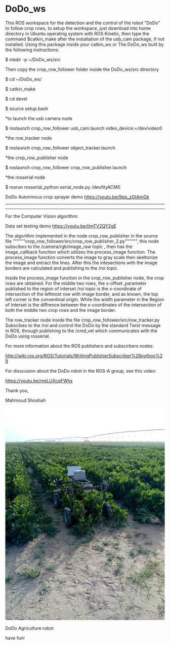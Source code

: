 # DoDo_ws 
This ROS workspace for the detection and the control of the robot "DoDo" to follow crop rows, to setup the workspace, just download into home directory in Ubuntu operating system with ROS Kinetic, then type the command $catkin_make after the installation of the usb_cam package, if not installed.
Using this package inside your catkin_ws or The DoDo_ws built by the following instructions:

$ mkdir -p ~/DoDo_ws/src

Then copy the crop_row_follower folder inside the DoDo_ws/src directory 

$ cd ~/DoDo_ws/

$ catkin_make

$ cd devel

$ source setup.bash

  

*to launch the usb camera node 

$ roslaunch crop_row_follower usb_cam.launch video_device:=/dev/video0

*the row_tracker node

$ roslaunch crop_row_follower object_tracker.launch

*the crop_row_publisher node 

$ roslaunch crop_row_follower crop_row_publisher.launch

*the rosserial node 

$ rosrun rosserial_python serial_node.py /dev/ttyACM0

DoDo Autonmous crop sprayer demo https://youtu.be/9pp_zGtAmGk 



 _________________________________
 __________________________________
 
 For the Computer Vision algorithm:
 
 Data set testing demo https://youtu.be/tlmTV2QY2gE 
 
The algorithm implemented in the node crop_row_publisher in the source file """"""crop_row_follower/src/crop_row_publisher_2.py"""""", this node subscibes to the /camera/rgb/image_raw topic , then has the image_callback function which utilizes the process_image function. The process_image function converts the image to gray scale then skeltonize the image and extract the lines. After this the intesections with the image borders are calculated and publishing to the /roi topic.

Inside the process_image function in the crop_row_publisher node, the crop rows are obtained. For the middle two rows, the x-offset ,parameter published to the region of interset /roi topic is the x-coordinate of intersection of the leftmost row with image border, and as known, the top left corner is the conventinal origin. While the width parameter in the Region of Interset is the diffrence between the x-coordinates of the intersection of both the middle two crop rows and the image border.

The row_tracker node inside the file crop_row_follower/src/row_tracker.py Subscibes to the /roi and control the DoDo by the standard Twist message in ROS, through publishing to the /cmd_vel which communicates with the DoDo using rosserial.

For more information about the ROS publishers and subscirbers nodes:

http://wiki.ros.org/ROS/Tutorials/WritingPublisherSubscriber%28python%29 
 
For disscusion about the DoDo robot in the ROS-A group, see this video:

https://youtu.be/meLUXcqFWhs 

Thank you,

Mahmoud Shoshah

 ![DoDo](/DoDo.jpeg)
 
 DoDo Agriculture robot


 
 have fun!

